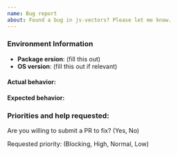 ```yaml
---
name: Bug report
about: Found a bug in js-vectors? Please let me know.
---
```


<!--
Thanks for contacting us! We're here to help.

Before you report an issue, check if it's been reported before:

  * Search: https://github.com/yifanwww/js-vectors/search?type=Issues
  * Search by area or component: https://github.com/yifanwww/js-vectors/issues/labels

Note that if you do not provide enough information to reproduce the issue, we may not be able to take action on your report.
-->

### Environment Information

- **Package ersion**: (fill this out)
- **OS version**: (fill this out if relevant)

#### Actual behavior:

<!-- fill this out -->

#### Expected behavior:

<!-- fill this out -->

### Priorities and help requested:

Are you willing to submit a PR to fix? (Yes, No)

Requested priority: (Blocking, High, Normal, Low)
